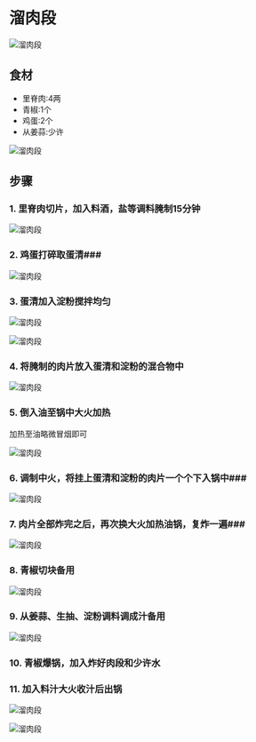 溜肉段
===============================
![溜肉段](liu-rou-duan01.jpg)


## 食材 ##
* 里脊肉:4两
* 青椒:1个
* 鸡蛋:2个
* 从姜蒜:少许


![溜肉段](liu-rou-duan02.jpg)


## 步骤 ##
### 1. 里脊肉切片，加入料酒，盐等调料腌制15分钟 ###
![溜肉段](liu-rou-duan03.jpg)
### 2. 鸡蛋打碎取蛋清###
![溜肉段](liu-rou-duan04.jpg)
### 3. 蛋清加入淀粉搅拌均匀 ###
![溜肉段](liu-rou-duan05.jpg)


![溜肉段](liu-rou-duan07.jpg)
### 4. 将腌制的肉片放入蛋清和淀粉的混合物中 ###
![溜肉段](liu-rou-duan08.jpg)
### 5. 倒入油至锅中大火加热 ###
加热至油略微冒烟即可


![溜肉段](liu-rou-duan10.jpg)
### 6. 调制中火，将挂上蛋清和淀粉的肉片一个个下入锅中###
![溜肉段](liu-rou-duan12.jpg)


### 7. 肉片全部炸完之后，再次换大火加热油锅，复炸一遍###
![溜肉段](liu-rou-duan11.jpg)


### 8. 青椒切块备用 ###
![溜肉段](liu-rou-duan06.jpg)
### 9. 从姜蒜、生抽、淀粉调料调成汁备用 ###
![溜肉段](liu-rou-duan09.jpg)
### 10. 青椒爆锅，加入炸好肉段和少许水
### 11. 加入料汁大火收汁后出锅 ###
![溜肉段](liu-rou-duan13.jpg)


![溜肉段](liu-rou-duan14.jpg)
